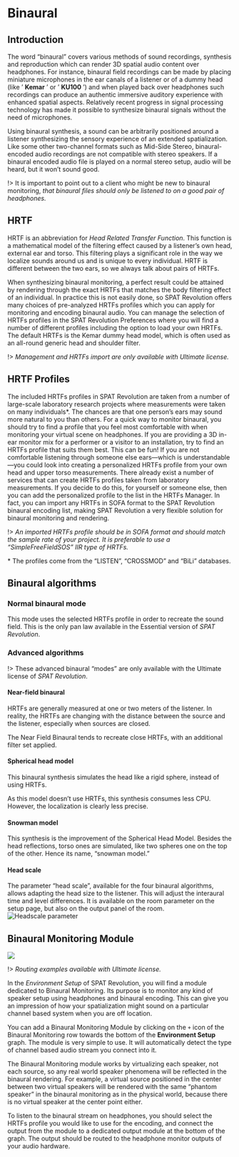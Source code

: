 # Binaural

## Introduction

The word “binaural” covers various methods of sound recordings, synthesis and reproduction which can render 3D spatial audio content over headphones. For instance, binaural field recordings can be made by placing miniature microphones in the ear canals of a listener or of a dummy head (like ’ **Kemar** ’ or ’ **KU100** ’) and when played back over headphones such recordings can produce an authentic immersive auditory experience with enhanced spatial aspects. Relatively recent progress in signal processing technology has made it possible to synthesize binaural signals without the need of microphones.

Using binaural synthesis, a sound can be arbitrarily positioned around a listener synthesizing the sensory experience of an extended spatialization. Like some other two-channel formats such as Mid-Side Stereo, binaural-encoded audio recordings are not compatible with stereo speakers. If a binaural encoded audio file is played on a normal stereo setup, audio will be heard, but it won’t sound good.

!> It is important to point out to a client who might be new to binaural monitoring, _that binaural files should only be listened to on a good pair of headphones._

## HRTF

HRTF is an abbreviation for _Head Related Transfer Function_. This function is a mathematical model of the filtering effect caused by a listener’s own head, external ear and torso. This filtering plays a significant role in the way we localize sounds around us and is unique to every individual. HRTF is different between the two ears, so we always talk about pairs of HRTFs.

When synthesizing binaural monitoring, a perfect result could be attained by rendering through the exact HRTFs that matches the body filtering effect of an individual. In practice this is not easily done, so SPAT Revolution offers many choices of pre-analyzed HRTFs profiles which you can apply for monitoring and encoding binaural audio. You can manage the selection of HRTFs profiles in the SPAT Revolution Preferences where you will find a number of different profiles including the option to load your own HRTFs. The default HRTFs is the Kemar dummy head model, which is often used as an all-round generic head and shoulder filter.

!> _Management and HRTFs import are only available with Ultimate license._

## HRTF Profiles

The included HRTFs profiles in SPAT Revolution are taken from a number of large-scale laboratory research projects where measurements were taken on many individuals\*. The chances are that one person’s ears may sound more natural to you than others. For a quick way to monitor binaural, you should try to find a profile that you feel most comfortable with when monitoring your virtual scene on headphones. If you are providing a 3D in-ear monitor mix for a performer or a visitor to an installation, try to find an HRTFs profile that suits them best. This can be fun! If you are not comfortable listening through someone else ears—which is understandable—you could look into creating a personalized HRTFs profile from your own head and upper torso measurements. There already exist a number of services that can create HRTFs profiles taken from laboratory measurements. If you decide to do this, for yourself or someone else, then you can add the personalized profile to the list in the HRTFs Manager. In fact, you can import any HRTFs in SOFA format to the SPAT Revolution binaural encoding list, making SPAT Revolution a very flexible solution for binaural monitoring and rendering.

!> _An imported HRTFs profile should be in SOFA format and should match the sample rate of your project. It is preferable to use a “SimpleFreeFieldSOS” IIR type of HRTFs._

\* The profiles come from the “LISTEN”, “CROSSMOD” and “BiLi” databases.

## Binaural algorithms

### Normal binaural mode

This mode uses the selected HRTFs profile in order to recreate the sound field. This is the only pan law available in the Essential version of _SPAT Revolution_.


### Advanced algorithms

!> These advanced binaural “modes” are only available with the Ultimate license of _SPAT Revolution_.

#### Near-field binaural

HRTFs are generally measured at one or two meters of the listener.
In reality, the HRTFs are changing with the distance between the source and the listener, especially when sources are closed.

The Near Field Binaural tends to recreate close HRTFs, with an additional filter set applied.

#### Spherical head model

This binaural synthesis simulates the head like a rigid sphere, instead of using HRTFs.

As this model doesn’t use HRTFs, this synthesis consumes less CPU.
However, the localization is clearly less precise.

#### Snowman model

This synthesis is the improvement of the Spherical Head Model.
Besides the head reflections, torso ones are simulated, like two spheres one on the top of the other.
Hence its name, “snowman model.”

#### Head scale

The parameter “head scale”, available for the four binaural algorithms, allows adapting the head size to the listener.
This will adjust the interaural time and level differences. 
It is available on the room parameter on the setup page, but also on the output panel of the room.
![Headscale parameter](https://media.githubusercontent.com/media/FLUX-SE/doc_images/main/SpatR/Setup/ChannelBasedSession.png)


## Binaural Monitoring Module

![](https://media.githubusercontent.com/media/FLUX-SE/doc_images/main/SpatR/Setup/BinauralMonitor.png)

!> _Routing examples available with Ultimate license._

In the _Environment Setup_ of SPAT Revolution, you will find a module dedicated to Binaural Monitoring. Its purpose is to monitor any kind of speaker setup using headphones and binaural encoding. This can give you an impression of how your spatialization might sound on a particular channel based system when you are off location.

You can add a Binaural Monitoring Module by clicking on the <code>+</code> icon of the Binaural Monitoring row towards the bottom of the **Environment Setup** graph. The module is very simple to use. It will automatically detect the type of channel based audio stream you connect into it.

The Binaural Monitoring module works by virtualizing each speaker, not each source, so any real world speaker phenomena will be reflected in the binaural rendering. For example, a virtual source positioned in the center between two virtual speakers will be rendered with the same “phantom speaker” in the binaural monitoring as in the physical world, because there is no virtual speaker at the center point either.

To listen to the binaural stream on headphones, you should select the HRTFs profile you would like to use for the encoding, and connect the output from the module to a dedicated output module at the bottom of the graph. The output should be routed to the headphone monitor outputs of your audio hardware.
